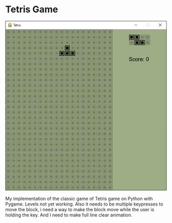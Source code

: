# Tetris Game

![Screenshot](ss.png)

My implementation of the classic game of Tetris game on Python with Pygame. Levels not yet working. Also it needs to be multiple keypresses to move the block, i need a way to make the block move while the user is holding the key. And I need to make full line clear animation. 